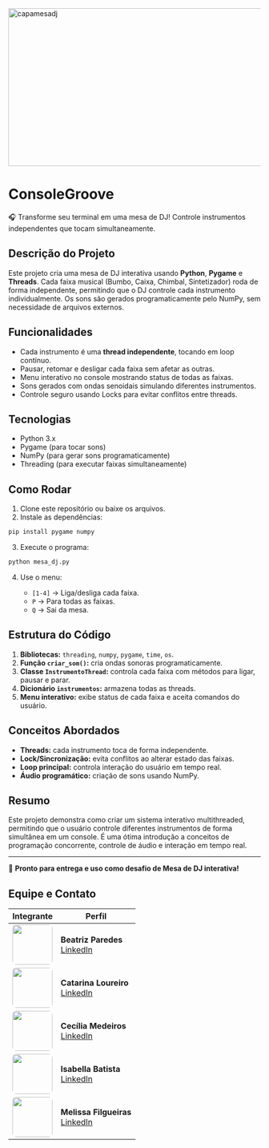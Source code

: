 
<img width="851" height="315" alt="capamesadj" src="https://github.com/user-attachments/assets/f1fa43ba-f9b6-483b-8bc2-67ae9cf21fc9" />

# ConsoleGroove

🎧 Transforme seu terminal em uma mesa de DJ! Controle instrumentos independentes que tocam simultaneamente.

## Descrição do Projeto

Este projeto cria uma mesa de DJ interativa usando **Python**, **Pygame** e **Threads**. Cada faixa musical (Bumbo, Caixa, Chimbal, Sintetizador) roda de forma independente, permitindo que o DJ controle cada instrumento individualmente. Os sons são gerados programaticamente pelo NumPy, sem necessidade de arquivos externos.

## Funcionalidades

* Cada instrumento é uma **thread independente**, tocando em loop contínuo.
* Pausar, retomar e desligar cada faixa sem afetar as outras.
* Menu interativo no console mostrando status de todas as faixas.
* Sons gerados com ondas senoidais simulando diferentes instrumentos.
* Controle seguro usando Locks para evitar conflitos entre threads.

## Tecnologias

* Python 3.x
* Pygame (para tocar sons)
* NumPy (para gerar sons programaticamente)
* Threading (para executar faixas simultaneamente)

## Como Rodar

1. Clone este repositório ou baixe os arquivos.
2. Instale as dependências:

```bash
pip install pygame numpy
```

3. Execute o programa:

```bash
python mesa_dj.py
```

4. Use o menu:

   * `[1-4]` → Liga/desliga cada faixa.
   * `P` → Para todas as faixas.
   * `Q` → Sai da mesa.

## Estrutura do Código

1. **Bibliotecas:** `threading`, `numpy`, `pygame`, `time`, `os`.
2. **Função `criar_som()`:** cria ondas sonoras programaticamente.
3. **Classe `InstrumentoThread`:** controla cada faixa com métodos para ligar, pausar e parar.
4. **Dicionário `instrumentos`:** armazena todas as threads.
5. **Menu interativo:** exibe status de cada faixa e aceita comandos do usuário.

## Conceitos Abordados

* **Threads:** cada instrumento toca de forma independente.
* **Lock/Sincronização:** evita conflitos ao alterar estado das faixas.
* **Loop principal:** controla interação do usuário em tempo real.
* **Áudio programático:** criação de sons usando NumPy.

## Resumo

Este projeto demonstra como criar um sistema interativo multithreaded, permitindo que o usuário controle diferentes instrumentos de forma simultânea em um console. É uma ótima introdução a conceitos de programação concorrente, controle de áudio e interação em tempo real.

---

📌 **Pronto para entrega e uso como desafio de Mesa de DJ interativa!**


## Equipe e Contato

| Integrante | Perfil |
|------------|--------|
| <div style="width:80px; height:80px; overflow:hidden; border-radius:8px;"> <img src="https://github.com/user-attachments/assets/ab3d5f4b-1a84-4660-b6ec-bae496e9dc1a" width="80" style="object-fit:cover;"> </div> | **Beatriz Paredes** <br> [LinkedIn](https://www.linkedin.com/in/beatriz-paredes-do-nascimento-91664a182/) |
| <div style="width:80px; height:80px; overflow:hidden; border-radius:8px;"> <img src="https://github.com/user-attachments/assets/c3b643ec-ebe1-4c73-991f-b7b60d6045bb" width="80" style="object-fit:cover;"> </div> | **Catarina Loureiro** <br> [LinkedIn](https://www.linkedin.com/in/catarina-virginia-lima-loureiro-xavier-439731338/?utm_source=share&utm_campaign=share_via&utm_content=profile&utm_medium=ios_app) |
| <div style="width:80px; height:80px; overflow:hidden; border-radius:8px;"> <img src="https://github.com/user-attachments/assets/5c5ebd9a-bd8d-4600-bf45-ae54c9ccd5bc" width="80" style="object-fit:cover;"> </div> | **Cecília Medeiros** <br> [LinkedIn](https://www.linkedin.com/in/medeiroscecilia22) |
| <div style="width:80px; height:80px; overflow:hidden; border-radius:8px;"> <img src="https://github.com/user-attachments/assets/73402bd7-f077-4679-9cbe-57bcbb939b29" width="80" style="object-fit:cover;"> </div> | **Isabella Batista** <br> [LinkedIn](https://www.linkedin.com/in/isabella-b-a096452b2/) |
| <div style="width:80px; height:80px; overflow:hidden; border-radius:8px;"> <img src="https://github.com/user-attachments/assets/02960a81-8439-47f8-bf8a-8cac7e296595" width="80" style="object-fit:cover;"> </div> | **Melissa Filgueiras** <br> [LinkedIn](https://www.linkedin.com/in/melissafilgueiras/) |
